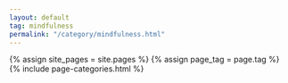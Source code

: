 ```yaml
---
layout: default
tag: mindfulness
permalink: "/category/mindfulness.html"
---
```


{% assign site_pages = site.pages  %}
{% assign page_tag = page.tag  %}
{% include page-categories.html %}
